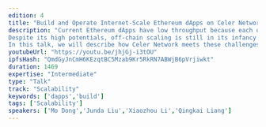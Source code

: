 ```yaml
---
edition: 4
title: "Build and Operate Internet-Scale Ethereum dApps on Celer Network"
description: "Current Ethereum dApps have low throughput because each operation needs to be processed by the vast majority of nodes to reach on-chain consensus. Off-chain scaling techniques such as state channel are able to support truly scale-out dApps with better privacy and no compromise on the trust-free guarantee.
Despite its high potentials, off-chain scaling is still in its infancy with challenges remaining unsolved. For example, how to construct state channels that support arbitrary state transitions with minimal on-chain operations? How to route payments to achieve high throughput in an off-chain network that is fundamentally different from data networks? How to help developers to easily build and operate scalable off-chain dApps? How to guarantee that off-chain states are always available for possible disputes?
In this talk, we will describe how Celer Network meets these challenges. Celer embraces a layered architecture with clean abstractions that enable rapid evolution of each individual component, including generalized state channels that supports fast and generic off-chain state transitions; a provably optimal payment routing algorithm that achieves orders of magnitude higher throughput compared to state-of-the-art solutions; a powerful development framework and runtime for off-chain dApps; and an incentive-aligned mechanism that provides stable liquidity and high off-chain state availability."
youtubeUrl: "https://youtu.be/jhjGj-i3tOU"
ipfsHash: "QmdGyJnCmH6KEzqtBC5Mzab9Kr5RkRN7ABWjB6pVrjiwkt"
duration: 1469
expertise: "Intermediate"
type: "Talk"
track: "Scalability"
keywords: ['dapps','build']
tags: ['Scalability']
speakers: ['Mo Dong','Junda Liu','Xiaozhou Li','Qingkai Liang']
---
```

